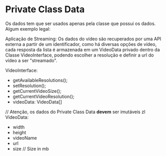 # Private Class Data

Os dados tem que ser usados apenas pela classe que possui os dados.  
Algum exemplo legal:

Aplicação de Streaming: Os dados do vídeo são recuperados por uma API externa
a partir de um identificador, como há diversas opções de vídeo, cada resposta da
lista é armazenada em um VideoData privado dentro da Classe VideoInterface, podendo
escolher a resolução e definir a url do vídeo a ser "streamado".  

VideoInterface:
 - getAvailableResolutions();
 - setResolution();
 - getCurrentVideoSize();
 - getCurrentVideoResolution();
 - videoData: VideoData[]

// Atenção, os dados do Private Class Data **devem** ser imutáveis  zl
VideoData:
 - width
 - height
 - videoName
 - url
 - size // Size in mb